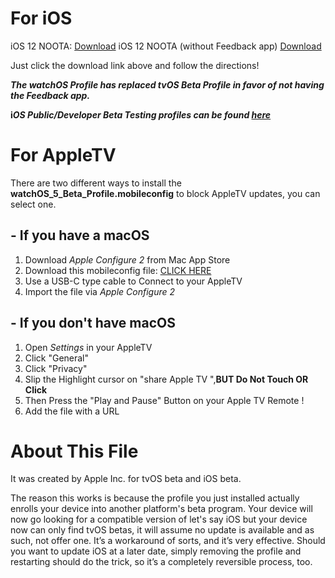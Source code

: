 # For iOS

iOS 12 NOOTA: [Download](https://raw.githubusercontent.com/Jwhite077/NOOTA/master/tvOS_12_Beta_Profile.mobileconfig)
iOS 12 NOOTA (without Feedback app) [Download](https://github.com/Jwhite077/Apple-Development-Profiles/blob/master/watchOS_5_Beta_Profile.mobileconfig)

Just click the download link above and follow the directions! 

***The watchOS Profile has replaced tvOS Beta Profile in favor of not having the Feedback app.***

**i*OS Public/Developer Beta Testing profiles can be found [here](https://github.com/Jwhite077/Apple-Development-Profiles)***

# For AppleTV

There are two different ways to install the **watchOS_5_Beta_Profile.mobileconfig** to block AppleTV updates, you can select one.
## - If you have a macOS
1. Download *Apple Configure 2* from Mac App Store 
2. Download this mobileconfig file: [CLICK HERE](https://raw.githubusercontent.com/Jwhite077/NOOTA/master/iOS_12_Beta_Profile.mobileconfig)
3. Use a USB-C type cable to Connect to your AppleTV
4. Import the file via *Apple Configure 2*

## - If you don't have macOS

1. Open *Settings* in your AppleTV
2. Click "General"
3. Click "Privacy"
4. Slip the Highlight cursor on "share  Apple TV ",**BUT Do Not Touch OR Click**
5. Then Press the "Play and Pause" Button on your Apple TV Remote !
6. Add the file with a URL

# About This File

It was created by Apple Inc. for tvOS beta and iOS beta.

The reason this works is because the profile you just installed actually enrolls your device into another platform's beta program. Your device will now go looking for a compatible version of let's say iOS but your device now can only find tvOS betas, it will assume no update is available and as such, not offer one. It’s a workaround of sorts, and it’s very effective. Should you want to update iOS at a later date, simply removing the profile and restarting should do the trick, so it’s a completely reversible process, too.
